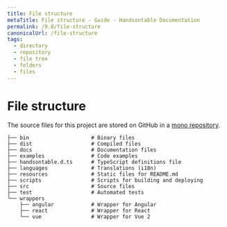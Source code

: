 ```yaml
---
title: File structure
metaTitle: File structure - Guide - Handsontable Documentation
permalink: /9.8/file-structure
canonicalUrl: /file-structure
tags:
  - directory
  - repository
  - file tree
  - folders
  - files
---
```


# File structure

The source files for this project are stored on GitHub in a [mono repository](https://github.com/handsontable/handsontable).
```
├── bin                    # Binary files
├── dist                   # Compiled files
├── docs                   # Documentation files
├── examples               # Code examples
├── handsontable.d.ts      # TypeScript definitions file
├── languages              # Translations (i18n)
├── resources              # Static files for README.md
├── scripts                # Scripts for building and deploying
├── src                    # Source files
├── test                   # Automated tests
└── wrappers
    ├── angular            # Wrapper for Angular
    ├── react              # Wrapper for React
    └── vue                # Wrapper for Vue 2
```
